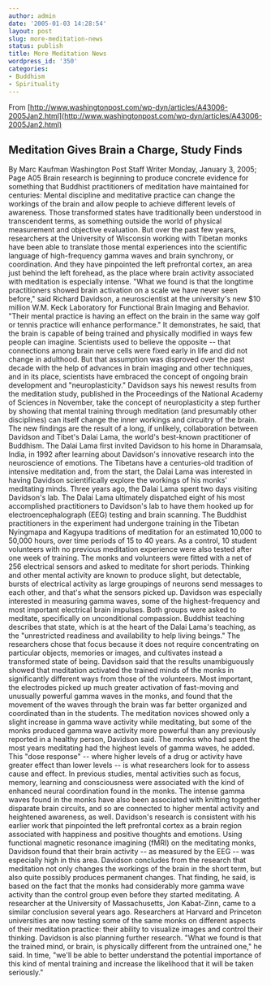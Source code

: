 ```yaml
---
author: admin
date: '2005-01-03 14:28:54'
layout: post
slug: more-meditation-news
status: publish
title: More Meditation News
wordpress_id: '350'
categories:
- Buddhism
- Spirituality
---
```


From
[http://www.washingtonpost.com/wp-dyn/articles/A43006-2005Jan2.html](http://www.washingtonpost.com/wp-dyn/articles/A43006-2005Jan2.html)

## Meditation Gives Brain a Charge, Study Finds

By Marc Kaufman Washington Post Staff Writer Monday, January 3, 2005;
Page A05 Brain research is beginning to produce concrete evidence for
something that Buddhist practitioners of meditation have maintained for
centuries: Mental discipline and meditative practice can change the
workings of the brain and allow people to achieve different levels of
awareness. Those transformed states have traditionally been understood
in transcendent terms, as something outside the world of physical
measurement and objective evaluation. But over the past few years,
researchers at the University of Wisconsin working with Tibetan monks
have been able to translate those mental experiences into the scientific
language of high-frequency gamma waves and brain synchrony, or
coordination. And they have pinpointed the left prefrontal cortex, an
area just behind the left forehead, as the place where brain activity
associated with meditation is especially intense. "What we found is that
the longtime practitioners showed brain activation on a scale we have
never seen before," said Richard Davidson, a neuroscientist at the
university's new $10 million W.M. Keck Laboratory for Functional Brain
Imaging and Behavior. "Their mental practice is having an effect on the
brain in the same way golf or tennis practice will enhance performance."
It demonstrates, he said, that the brain is capable of being trained and
physically modified in ways few people can imagine. Scientists used to
believe the opposite -- that connections among brain nerve cells were
fixed early in life and did not change in adulthood. But that assumption
was disproved over the past decade with the help of advances in brain
imaging and other techniques, and in its place, scientists have embraced
the concept of ongoing brain development and "neuroplasticity." Davidson
says his newest results from the meditation study, published in the
Proceedings of the National Academy of Sciences in November, take the
concept of neuroplasticity a step further by showing that mental
training through meditation (and presumably other disciplines) can
itself change the inner workings and circuitry of the brain. The new
findings are the result of a long, if unlikely, collaboration between
Davidson and Tibet's Dalai Lama, the world's best-known practitioner of
Buddhism. The Dalai Lama first invited Davidson to his home in
Dharamsala, India, in 1992 after learning about Davidson's innovative
research into the neuroscience of emotions. The Tibetans have a
centuries-old tradition of intensive meditation and, from the start, the
Dalai Lama was interested in having Davidson scientifically explore the
workings of his monks' meditating minds. Three years ago, the Dalai Lama
spent two days visiting Davidson's lab. The Dalai Lama ultimately
dispatched eight of his most accomplished practitioners to Davidson's
lab to have them hooked up for electroencephalograph (EEG) testing and
brain scanning. The Buddhist practitioners in the experiment had
undergone training in the Tibetan Nyingmapa and Kagyupa traditions of
meditation for an estimated 10,000 to 50,000 hours, over time periods of
15 to 40 years. As a control, 10 student volunteers with no previous
meditation experience were also tested after one week of training. The
monks and volunteers were fitted with a net of 256 electrical sensors
and asked to meditate for short periods. Thinking and other mental
activity are known to produce slight, but detectable, bursts of
electrical activity as large groupings of neurons send messages to each
other, and that's what the sensors picked up. Davidson was especially
interested in measuring gamma waves, some of the highest-frequency and
most important electrical brain impulses. Both groups were asked to
meditate, specifically on unconditional compassion. Buddhist teaching
describes that state, which is at the heart of the Dalai Lama's
teaching, as the "unrestricted readiness and availability to help living
beings." The researchers chose that focus because it does not require
concentrating on particular objects, memories or images, and cultivates
instead a transformed state of being. Davidson said that the results
unambiguously showed that meditation activated the trained minds of the
monks in significantly different ways from those of the volunteers. Most
important, the electrodes picked up much greater activation of
fast-moving and unusually powerful gamma waves in the monks, and found
that the movement of the waves through the brain was far better
organized and coordinated than in the students. The meditation novices
showed only a slight increase in gamma wave activity while meditating,
but some of the monks produced gamma wave activity more powerful than
any previously reported in a healthy person, Davidson said. The monks
who had spent the most years meditating had the highest levels of gamma
waves, he added. This "dose response" -- where higher levels of a drug
or activity have greater effect than lower levels -- is what researchers
look for to assess cause and effect. In previous studies, mental
activities such as focus, memory, learning and consciousness were
associated with the kind of enhanced neural coordination found in the
monks. The intense gamma waves found in the monks have also been
associated with knitting together disparate brain circuits, and so are
connected to higher mental activity and heightened awareness, as well.
Davidson's research is consistent with his earlier work that pinpointed
the left prefrontal cortex as a brain region associated with happiness
and positive thoughts and emotions. Using functional magnetic resonance
imagining (fMRI) on the meditating monks, Davidson found that their
brain activity -- as measured by the EEG -- was especially high in this
area. Davidson concludes from the research that meditation not only
changes the workings of the brain in the short term, but also quite
possibly produces permanent changes. That finding, he said, is based on
the fact that the monks had considerably more gamma wave activity than
the control group even before they started meditating. A researcher at
the University of Massachusetts, Jon Kabat-Zinn, came to a similar
conclusion several years ago. Researchers at Harvard and Princeton
universities are now testing some of the same monks on different aspects
of their meditation practice: their ability to visualize images and
control their thinking. Davidson is also planning further research.
"What we found is that the trained mind, or brain, is physically
different from the untrained one," he said. In time, "we'll be able to
better understand the potential importance of this kind of mental
training and increase the likelihood that it will be taken seriously."
